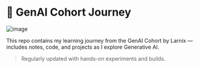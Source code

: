 # 🧠 GenAI Cohort Journey
![image](https://github.com/user-attachments/assets/7cd5ebde-b5b1-4e74-bcb1-715cb1f119e4)

This repo contains my learning journey from the GenAI Cohort by Larnix — includes notes, code, and projects as I explore Generative AI.

> Regularly updated with hands-on experiments and builds.

